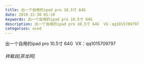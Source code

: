 ```yaml
---
title: 出一个自用的ipad pro 10.5寸 64G
date: 2018-12-30 01:10
keywords: 出一个自用的ipad pro 10.5寸 64G
description: 出一个自用的ipad pro 10.5寸 64G  VX：qq1015709797 
categories: used
---
```

<td class="t_f" id="postmessage_2591329">

出一个自用的ipad pro 10.5寸 64G  VX：qq1015709797 </td>
###### 转载自[菲龙网]